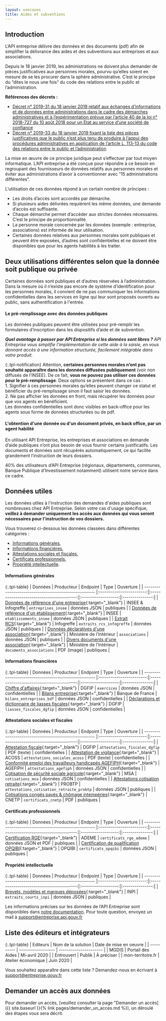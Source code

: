 ```yaml
---
layout: usecases
title: Aides et subventions
---
```


## Introduction

L’API entreprise délivre des données et des documents (pdf) afin de simplifier la délivrance des aides et des subventions aux entreprises et aux associations.

Depuis le 18 janvier 2019, les administrations ne doivent plus demander de pièces justificatives aux personnes morales, pourvu qu’elles soient en mesure de se les procurer dans la sphère administrative. C’est le principe du “dites le nous une fois” du code des relations entre le public et l’administration.

**Références des décrets :**
- [Décret n° 2019-31 du 18 janvier 2019 relatif aux échanges d’informations et de données entre administrations dans le cadre des démarches administratives et à l’expérimentation prévue par l’article 40 de la loi n° 2018-727 du 10 août 2018 pour un Etat au service d’une société de confiance](https://www.legifrance.gouv.fr/affichTexte.do?cidTexte=JORFTEXT000038029589&categorieLien=id)
- [Décret n° 2019-33 du 18 janvier 2019 fixant la liste des pièces justificatives que le public n’est plus tenu de produire à l’appui des procédures administratives en application de l’article L. 113-13 du code des relations entre le public et l’administration](https://www.legifrance.gouv.fr/affichTexte.do?cidTexte=JORFTEXT000038029642&categorieLien=id)

La mise en œuvre de ce principe juridique peut s’effectuer par tout moyen informatique. L’API entreprise a été conçue pour répondre à ce besoin en regroupant des fournisseurs de données relatifs aux personnes morales et éviter aux administrations d’avoir à conventionner avec “15 administrations différentes”.

L’utilisation de ces données répond à un certain nombre de principes :
* Les droits d’accès sont accordés par démarche.
* Si plusieurs aides délivrées requièrent les même données, une demande d’accès est suffisante.
* Chaque démarche permet d’accéder aux strictes données nécessaires. C’est le principe de proportionnalité.
* La personne morale concernée par les données (exemple : entreprise, associations) est informée de leur utilisation.
* Certaines données relatives aux personnes morales sont publiques et peuvent être exposées, d’autres sont confidentielles et ne doivent être disponibles que pour les agents habilités à les traiter.

## Deux utilisations différentes selon que la donnée soit publique ou privée

Certaines données sont publiques et d’autres réservées à l’administration. Dans la mesure où il n’existe pas encore de système d’identification pour les personnes morales, il convient de ne pas communiquer les informations confidentielles dans les services en ligne qui leur sont proposés ouverts au public, sans authentification à l'entrée.

#### Le pré-remplissage avec des données publiques

Les données publiques peuvent être utilisées pour pré-remplir les formulaires d’inscription dans les dispositifs d’aide et de subvention.


***Quel avantage à passer par API Entreprise si les données sont libres ?***
*API Entreprise vous simplifie l'implémentation de cette aide à la saisie, en vous donnant accès à une information structurée, facilement intégrable dans votre produit.*

{:.tpl-notification}
Attention, **certaines personnes morales n’ont pas souhaité apparaître dans les données diffusées publiquement** (voir non diffusés de l’INSEE). De ce fait, **vous ne pouvez pas utiliser ces données pour le pré-remplissage**.
Deux options se présentent dans ce cas : <br> 1. Signifier à ces personnes morales qu’elles peuvent changer ce statut et bénéficier du pré-remplissage sinon il faut saisir les données. <br> 2. Ne pas afficher les données en front, mais récupérer les données pour que vos agents en bénéficient. <br> Les données confidentielles sont donc visibles en back-office pour les agents sous forme de données structurées ou de pdf.

#### L'obtention d'une donnée ou d'un document privés, en back office, par un agent habilité

En utilisant API Entreprise, les entreprises et associations en demande d’aide publiques n’ont plus besoin de vous fournir certains justificatifs. Les documents et données sont récupérés automatiquement, ce qui facilite grandement l’instruction de leurs dossiers.

40% des utilisateurs  d’API Entreprise (régionaux, départements, communes, Banque Publique d’Investissement  notamment) utilisent notre service dans ce cadre.

## Données utiles

Les données utiles à l'instruction des demandes d'aides publiques sont nombreuses chez API Entreprise. Selon votre cas d'usage spécifique, **veillez à demander uniquement les accès aux données qui vous seront nécessaires pour l'instruction de vos dossiers.**

Vous trouverez ci-dessous les données classées dans différentes catégories :
- [Informations générales](#infos_generales),
- [Informations financières](#infos_financieres),
- [Attestations sociales et fiscales](#attestations_sociales_fiscales),
- [Certificats professionnels](#certificats_pro),
- [Propriété intellectuelle](#propriete_intellectuelle).

#### Informations générales <a id="infos_generales"></a>

{:.tpl-table}
| Données                                              |        Producteur        |                 Endpoint                  |        Type         |    Ouverture    |
| ----------------------------------------------------- |:------------------------:|:-----------------------------------------:|:-------------------:|:---------------:|
| [Données de référence d'une entreprise](https://doc.entreprise.api.gouv.fr/?json#entreprises ){:target="_blank"}                 |    INSEE & Infogreffe    |            `entreprises_insee`            |    données JSON     |    publiques    |
| [Données de référence d'un établissement](https://doc.entreprise.api.gouv.fr/?json#etablissements){:target="_blank"}               |          INSEE           |          `etablissements_insee`           |    données JSON     |    publiques    |
| [Extrait  RCS](https://doc.entreprise.api.gouv.fr/?json#infogreffe-extrait-rcs){:target="_blank"}                                          |        Infogreffe        |         `extraits_rcs_infogreffe`         |    données JSON     |    publiques    |
| [Données déclaratives d'une association](https://doc.entreprise.api.gouv.fr/?json#associations-rna){:target="_blank"}                | Ministère de l'Intérieur |              `associations`               |    données JSON     |    publiques    |
| [Divers documents d'une association](https://doc.entreprise.api.gouv.fr/?json#documents-association){:target="_blank"}                    | Ministère de l'Intérieur |         `documents_associations`          |     PDF (image)     |    publiques    |

#### Informations financières <a id="infos_financieres"></a>

{:.tpl-table}
| Données                                              |        Producteur        |                 Endpoint                  |        Type         |    Ouverture    |
| ----------------------------------------------------- |:------------------------:|:-----------------------------------------:|:-------------------:|:---------------:|
| [Chiffre d'affaires](https://doc.entreprise.api.gouv.fr/?json#exercices){:target="_blank"}                                    |          DGFIP           |                `exercices`                |    données JSON     | confidentielles |
| [Bilans entreprise](https://doc.entreprise.api.gouv.fr/?json#bilans-entreprises-bdf-banque-de-france){:target="_blank"}                                     |     Banque de France     |         `bilans_entreprises_bdf`          |    données JSON     | confidentielles |
| [Déclarations et dictionnaire de liasses fiscales](https://doc.entreprise.api.gouv.fr/?json#les-d-clarations-des-liasses-fiscales){:target="_blank"}      |          DGFIP           |         `liasses_fiscales_dgfip`          |    données JSON     | confidentielles |

#### Attestations sociales et fiscales <a id="attestations_sociales_fiscales"></a>

{:.tpl-table}
| Données                                              |        Producteur        |                 Endpoint                  |        Type         |    Ouverture    |
| ----------------------------------------------------- |:------------------------:|:-----------------------------------------:|:-------------------:|:---------------:|
| [Attestation fiscale](https://doc.entreprise.api.gouv.fr/?json#attestation-fiscale-dgfip){:target="_blank"}                                   |          DGFIP           |       `attestations_fiscales_dgfip`       |     PDF (texte)     | confidentielles |
| [Attestation de vigilance](https://doc.entreprise.api.gouv.fr/?json#attestation-sociale-acoss){:target="_blank"}                              |          ACOSS           |       `attestations_sociales_acoss`       |     PDF (texte)     | confidentielles |
| [Conformité emploi des travailleurs handicapés AGEFIPH](https://doc.entreprise.api.gouv.fr/?json#attestation-agefiph){:target="_blank"} |         AGEFIPH          |          `attestations_agefiph`           |    données JSON     | confidentielles |
| [Cotisation de sécurité sociale agricole](https://doc.entreprise.api.gouv.fr/?json#cotisations-msa){:target="_blank"}               |           MSA            |             `cotisations_msa`             |    données JSON     | confidentielles |
| [Attestations cotisation retraite](https://doc.entreprise.api.gouv.fr/?json#cotisations-retraite-probtp){:target="_blank"}                      |          PROBTP          | `attestations_cotisation_retraite_probtp` |    données JSON     |    publiques    |
| [Cotisations congés payés & chômage intempéries](https://doc.entreprise.api.gouv.fr/?json#certificats-cnetp){:target="_blank"}        |          CNETP           |            `certificats_cnetp`            |         PDF         |    publiques    |

#### Certificats professionnels <a id="certificats_pro"></a>

{:.tpl-table}
| Données                                              |        Producteur        |                 Endpoint                  |        Type         |    Ouverture    |
| ----------------------------------------------------- |:------------------------:|:-----------------------------------------:|:-------------------:|:---------------:|
| [Certification RGE](https://doc.entreprise.api.gouv.fr/?json#certificats-rge-ademe){:target="_blank"}                                     |          ADEME           |          `certificats_rge_ademe`          | données JSON et PDF |    publiques    |
| [Certification de qualification OPQIBI](https://doc.entreprise.api.gouv.fr/?json#certificats-opqibi){:target="_blank"}                 |          OPQIBI          |           `certificats_opqibi`            |    données JSON     |    publiques    |

#### Propriété intellectuelle <a id="propriete_intellectuelle"></a>

{:.tpl-table}
| Données                                              |        Producteur        |                 Endpoint                  |        Type         |    Ouverture    |
| ----------------------------------------------------- |:------------------------:|:-----------------------------------------:|:-------------------:|:---------------:|
| [Brevets, modèles et marques déposées](https://doc.entreprise.api.gouv.fr/?json#extraits-courts-inpi){:target="_blank"}                  |           INPI           |          `extraits_courts_inpi`           |    données JSON     |    publiques    |



Les informations précises sur les données de l’API Entreprise sont disponibles dans [notre documentation](https://doc.entreprise.api.gouv.fr/#introduction).
Pour toute question, envoyez un mail à [support@entreprise.api.gouv.fr](support@entreprise.api.gouv.fr)

## Liste des éditeurs et intégrateurs

{:.tpl-table}
| Editeurs   | Nom de la solution | Date de mise en oeuvre |
| ---------- | ------------------ | ---------------------- |
| MGDIS      | Portail des Aides  | Mi-avril 2020          |
| Entrouvert | Publik             | À préciser             |
| mon-territoire.fr | Atelier économique             | Juin 2020            |


Vous souhaitez apparaître dans cette liste ? Demandez-nous en écrivant à [support@entreprise.gouv.fr](support@entreprise.gouv.fr)

## Demander un accès aux données

Pour demander un accès, [veuillez consulter la page "Demander un accès]({{ site.baseurl }}{% link pages/demander_un_acces.md %}), un déroulé des étapes vous sera décrit.


